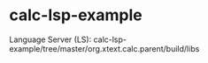 # calc-lsp-example

Language Server (LS): calc-lsp-example/tree/master/org.xtext.calc.parent/build/libs

